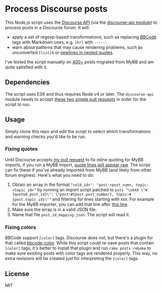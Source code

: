 # Process Discourse posts

This Node.js script uses the [Discourse API](https://meta.discourse.org/t/discourse-api-documentation/22706) (via the [discourse-api module](https://www.npmjs.com/package/discourse-api)) to process posts in a Discourse forum. It will:

* apply a set of regexp-based transformations, such as replacing [BBCode](https://en.wikipedia.org/wiki/BBCode) tags with Markdown ones, e.g. `[hr]` with `------`
* warn about patterns that may cause rendering problems, such as unconverted `[list]`s or [newlines in nested quotes](https://meta.discourse.org/t/weird-parsing-rule-for-nested-quote-preceded-by-newline/33679).

I've tested the script manually on [400+](http://discourse.quantifiedselfforum.com/zeo) posts migrated from MyBB and am quite satisfied with it.

## Dependencies

The script uses ES6 and thus requires Node v4 or later. The `discourse-api` module needs to accept [these two simple pull requests](https://github.com/dandv/discourse-post-process/issues/1) in order for the script to run.


## Usage

Simply clone this repo and edit the script to select which transformations and warning checks you'd like to be run.


### Fixing quotes

Until Discourse accepts [my pull request](https://github.com/discourse/discourse/pull/3802) to fix inline quoting for MyBB imports, if you run a MyBB import, [quote lines will appear raw](https://meta.discourse.org/t/mybb-import-doesnt-process-on-quoted-posts-pid-and-date/27412). The script can fix these if you've already imported from MyBB (and likely from other forum engines). Here's what you need to do:

1. Obtain an array in the format ``"<old_id>": "post:<post_num>, topic:<topic_id>"`` by running an import script patched to `puts "\nXXX \"#{quoted_post_id}\": \"post:#{post.post_number}, topic:#{post.topic_id}\""` and filtering for lines starting with `XXX`. For example for the MyBB importer, you can add that line after [this line](https://github.com/discourse/discourse/pull/3802/files#diff-45f56f21760a426538b1ae78cdd2ab81R173).
2. Make sure the array is in a valid JSON file.
3. Name that file `post_id_mapping.json`. The script will read it.


### Fixing colors

BBCode support `[color]` tags. Discourse does not, but there's a plugin for that called [bbcode-color](https://github.com/discourse/discourse-bbcode-color/). While this script could re-save posts that contain `[color]` tags, it's better to install that plugin and run `rake posts:rebake` to make sure existing posts with color tags are rendered properly. This way, no extra revisions will be created just for interpreting the `[color]` tags.


## License

MIT
